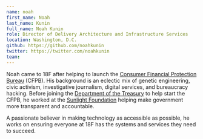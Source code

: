 ```yaml
---
name: noah
first_name: Noah
last_name: Kunin
full_name: Noah Kunin
role: Director of Delivery Architecture and Infrastructure Services
location: Washington, D.C.
github: https://github.com/noahkunin
twitter: https://twitter.com/noahkunin
team:
---
```


Noah came to 18F after helping to launch the [Consumer Financial Protection Bureau](http://consumerfinance.gov) (CFPB). His background is an eclectic mix of genetic engineering, civic activism, investigative journalism, digital services, and bureaucracy hacking. Before joining the [Department of the Treasury](http://www.treasury.gov) to help start the CFPB, he worked at the [Sunlight Foundation](http://sunlightfoundation.com/) helping make government more transparent and accountable. 

A passionate believer in making technology as accessible as possible, he works on ensuring everyone at 18F has the systems and services they need to succeed.
